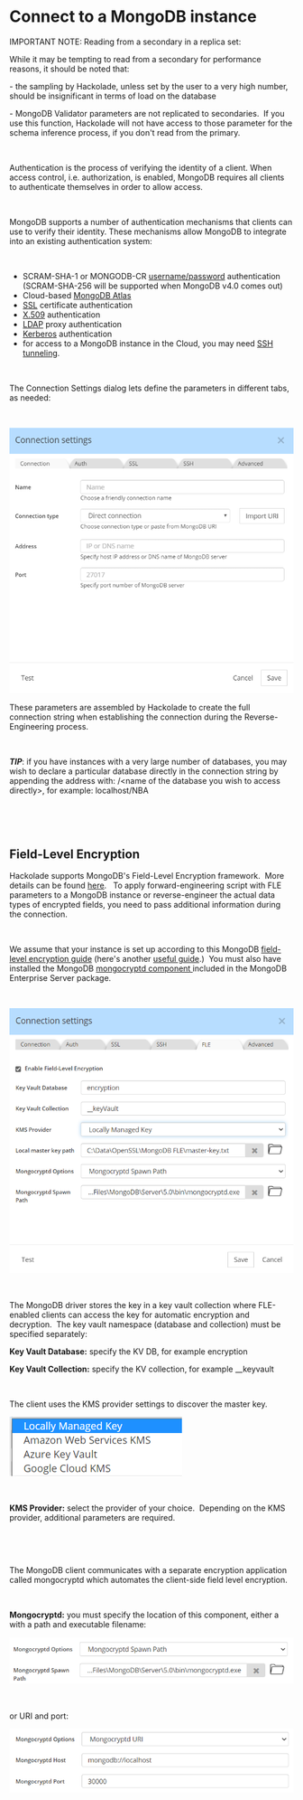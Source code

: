 # Connect to a MongoDB instance

IMPORTANT NOTE: Reading from a secondary in a replica set:

While it may be tempting to read from a secondary for performance reasons, it should be noted that:

\- the sampling by Hackolade, unless set by the user to a very high number, should be insignificant in terms of load on the database

\- MongoDB Validator parameters are not replicated to secondaries.&nbsp; If you use this function, Hackolade will not have access to those parameter for the schema inference process, if you don't read from the primary.

&nbsp;

Authentication is the process of verifying the identity of a client. When access control, i.e. authorization, is enabled, MongoDB requires all clients to authenticate themselves in order to allow access.

&nbsp;

MongoDB supports a number of authentication mechanisms that clients can use to verify their identity. These mechanisms allow MongoDB to integrate into an existing authentication system:

&nbsp;

* SCRAM-SHA-1 or MONGODB-CR [username/password](<Usernamepassword.md>) authentication (SCRAM-SHA-256 will be supported when MongoDB v4.0 comes out)
* Cloud-based [MongoDB Atlas](<MongoDBAtlas.md>)
* [SSL](<SSL.md>) certificate authentication
* [X.509](<X509.md>) authentication
* [LDAP](<LDAP.md>) proxy authentication
* [Kerberos](<Kerberos.md>) authentication
* for access to a MongoDB instance in the Cloud, you may need [SSH tunneling](<SSH.md>).

&nbsp;

The Connection Settings dialog lets define the parameters in different tabs, as needed: &nbsp;

&nbsp;

![Reverse-Engineering MongoDB Connection settings - Direct](<lib/Rev-Eng%20Connection%20settings%20-%20Direct.png>)

These parameters are assembled by Hackolade to create the full connection string when establishing the connection during the Reverse-Engineering process.

&nbsp;

***TIP***: if you have instances with a very large number of databases, you may wish to declare a particular database directly in the connection string by appending the address with: /\<name of the database you wish to access directly\>, for example: localhost/NBA

&nbsp;

&nbsp;

## Field-Level Encryption

Hackolade supports MongoDB's Field-Level Encryption framework.&nbsp; More details can be found [here](<MongoDBField-LevelEncryption.md>). &nbsp; To apply forward-engineering script with FLE parameters to a MongoDB instance or reverse-engineer the actual data types of encrypted fields, you need to pass additional information during the connection.

&nbsp;

We assume that your instance is set up according to this MongoDB [field-level encryption guide](<https://www.mongodb.com/docs/drivers/security/client-side-field-level-encryption-guide/> "target=\"\_blank\"") (here's another [useful guide](<https://betterprogramming.pub/the-guide-to-mongodb-field-level-encryption-55c5b0b90bf7> "target=\"\_blank\"").)&nbsp; You must also have installed the MongoDB [mongocryptd component ](<https://www.mongodb.com/docs/manual/reference/security-client-side-encryption-appendix/#installation> "target=\"\_blank\"")included in the MongoDB Enterprise Server package.

&nbsp;

![MongoDB field-level encryption connection](<lib/MongoDB%20field-level%20encryption%20connection.png>)

&nbsp;

The MongoDB driver stores the key in a key vault collection where FLE-enabled clients can access the key for automatic encryption and decryption.&nbsp; The key vault namespace (database and collection) must be specified separately:

**Key Vault Database:** specify the KV DB, for example encryption

**Key Vault Collection:** specify the KV collection, for example \_\_keyvault

&nbsp;

The client uses the KMS provider settings to discover the master key.

![MongoDB FLE KMS Providers](<lib/MongoDB%20FLE%20KMS%20Providers.png>)

&nbsp;

**KMS Provider:** select the provider of your choice.&nbsp; Depending on the KMS provider, additional parameters are required.

&nbsp;

&nbsp;

The MongoDB client communicates with a separate encryption application called mongocryptd which automates the client-side field level encryption. &nbsp;

&nbsp;

**Mongocryptd:** you must specify the location of this component, either a with a path and executable filename:

![MongoDB FLE mongocryptd path](<lib/MongoDB%20FLE%20mongocryptd%20path.png>)

&nbsp;

or URI and port:

![MongoDB FLE mongocryptd URI and port](<lib/MongoDB%20FLE%20mongocryptd%20URI%20and%20port.png>)

&nbsp;

&nbsp;


